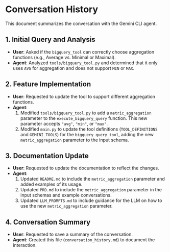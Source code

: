 # Conversation History

This document summarizes the conversation with the Gemini CLI agent.

## 1. Initial Query and Analysis

- **User**: Asked if the `bigquery_tool` can correctly choose aggregation functions (e.g., Average vs. Minimal or Maximal).
- **Agent**: Analyzed `tools/bigquery_tool.py` and determined that it only uses `AVG` for aggregation and does not support `MIN` or `MAX`.

## 2. Feature Implementation

- **User**: Requested to update the tool to support different aggregation functions.
- **Agent**:
    1.  Modified `tools/bigquery_tool.py` to add a `metric_aggregation` parameter to the `execute_bigquery_query` function. This new parameter accepts `"avg"`, `"min"`, or `"max"`.
    2.  Modified `main.py` to update the tool definitions (`TOOL_DEFINITIONS` and `GEMINI_TOOLS`) for the `bigquery_query_tool`, adding the new `metric_aggregation` parameter to the input schema.

## 3. Documentation Update

- **User**: Requested to update the documentation to reflect the changes.
- **Agent**:
    1.  Updated `README.md` to include the `metric_aggregation` parameter and added examples of its usage.
    2.  Updated `PRD.md` to include the `metric_aggregation` parameter in the input schemas and example conversations.
    3.  Updated `LLM_PROMPTS.md` to include guidance for the LLM on how to use the new `metric_aggregation` parameter.

## 4. Conversation Summary

- **User**: Requested to save a summary of the conversation.
- **Agent**: Created this file (`conversation_history.md`) to document the interaction.
